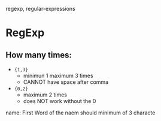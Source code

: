 regexp, regular-expressions

# RegExp


## How many times:
- `{1,3}`
    - minimun 1 maximum 3 times
    - CANNOT have space after comma
- `{0,2}`
    - maximum 2 times
    - does NOT work without the 0


name: First Word of the naem should minimum of 3 characte